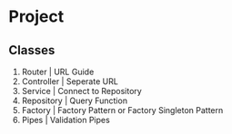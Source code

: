 # Project


## Classes

1. Router | URL Guide
2. Controller | Seperate URL
3. Service | Connect to Repository
4. Repository | Query Function
5. Factory | Factory Pattern or Factory Singleton Pattern
6. Pipes | Validation Pipes


